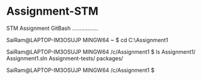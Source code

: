 # Assignment-STM
STM Assignment
GitBash
.................

SaiRam@LAPTOP-IM3OSUJP MINGW64 ~
$ cd C:\Assignment1

SaiRam@LAPTOP-IM3OSUJP MINGW64 /c/Assignment1
$ ls
Assignment1/  Assignment1.sln  Assignment-tests/  packages/

SaiRam@LAPTOP-IM3OSUJP MINGW64 /c/Assignment1
$
